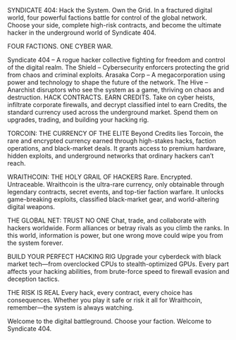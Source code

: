 
SYNDICATE 404: Hack the System. Own the Grid.
In a fractured digital world, four powerful factions battle for control of the global network. Choose your side, complete high-risk contracts, and become the ultimate hacker in the underground world of Syndicate 404.

 FOUR FACTIONS. ONE CYBER WAR.

Syndicate 404 – A rogue hacker collective fighting for freedom and control of the digital realm.
The Shield – Cybersecurity enforcers protecting the grid from chaos and criminal exploits.
Arasaka Corp – A megacorporation using power and technology to shape the future of the network.
The Hive – Anarchist disruptors who see the system as a game, thriving on chaos and destruction.
 HACK CONTRACTS. EARN CREDITS.
Take on cyber heists, infiltrate corporate firewalls, and decrypt classified intel to earn Credits, the standard currency used across the underground market. Spend them on upgrades, trading, and building your hacking rig.

 TORCOIN: THE CURRENCY OF THE ELITE
Beyond Credits lies Torcoin, the rare and encrypted currency earned through high-stakes hacks, faction operations, and black-market deals. It grants access to premium hardware, hidden exploits, and underground networks that ordinary hackers can’t reach.

 WRAITHCOIN: THE HOLY GRAIL OF HACKERS
Rare. Encrypted. Untraceable.
Wraithcoin is the ultra-rare currency, only obtainable through legendary contracts, secret events, and top-tier faction warfare. It unlocks game-breaking exploits, classified black-market gear, and world-altering digital weapons.

 THE GLOBAL NET: TRUST NO ONE
Chat, trade, and collaborate with hackers worldwide. Form alliances or betray rivals as you climb the ranks. In this world, information is power, but one wrong move could wipe you from the system forever.

 BUILD YOUR PERFECT HACKING RIG
Upgrade your cyberdeck with black market tech—from overclocked CPUs to stealth-optimized GPUs. Every part affects your hacking abilities, from brute-force speed to firewall evasion and deception tactics.

 THE RISK IS REAL
Every hack, every contract, every choice has consequences. Whether you play it safe or risk it all for Wraithcoin, remember—the system is always watching.

 Welcome to the digital battleground. Choose your faction. Welcome to Syndicate 404. 
